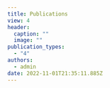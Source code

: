 ```yaml
---
title: Publications
view: 4
header:
  caption: ""
  image: ""
publication_types:
  - "4"
authors:
  - admin
date: 2022-11-01T21:35:11.885Z
---
```

